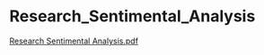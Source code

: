 # Research_Sentimental_Analysis

[Research Sentimental Analysis.pdf](https://github.com/AmaanHussain9553/Research_Sentimental_Analysis/files/9293022/Research.Sentimental.Analysis.pdf)
